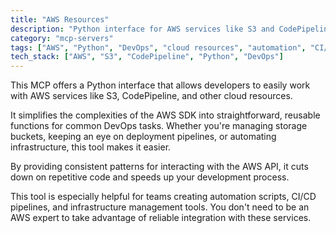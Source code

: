 ```yaml
---
title: "AWS Resources"
description: "Python interface for AWS services like S3 and CodePipeline, enabling DevOps tasks and cloud resource management."
category: "mcp-servers"
tags: ["AWS", "Python", "DevOps", "cloud resources", "automation", "CI/CD"]
tech_stack: ["AWS", "S3", "CodePipeline", "Python", "DevOps"]
---
```


This MCP offers a Python interface that allows developers to easily work with AWS services like S3, CodePipeline, and other cloud resources.

It simplifies the complexities of the AWS SDK into straightforward, reusable functions for common DevOps tasks. Whether you're managing storage buckets, keeping an eye on deployment pipelines, or automating infrastructure, this tool makes it easier.

By providing consistent patterns for interacting with the AWS API, it cuts down on repetitive code and speeds up your development process.

This tool is especially helpful for teams creating automation scripts, CI/CD pipelines, and infrastructure management tools. You don't need to be an AWS expert to take advantage of reliable integration with these services.